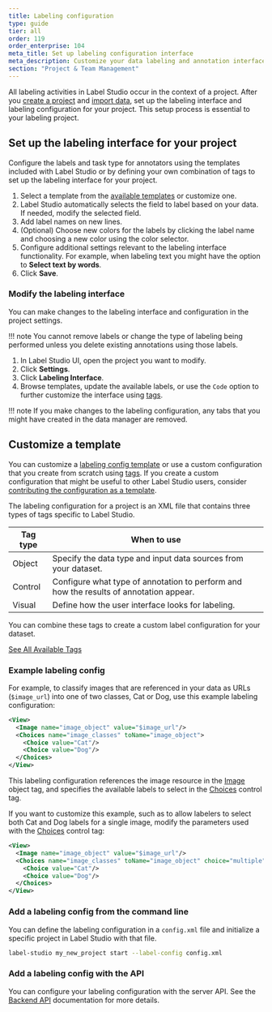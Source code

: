 ```yaml
---
title: Labeling configuration
type: guide
tier: all
order: 119
order_enterprise: 104
meta_title: Set up labeling configuration interface
meta_description: Customize your data labeling and annotation interface with templates or custom tag combinations for your machine learning and data science projects.
section: "Project & Team Management"
---
```


All labeling activities in Label Studio occur in the context of a project. After you [create a project](setup_project.html#Create-a-project) and [import data](tasks.html), set up the labeling interface and labeling configuration for your project. This setup process is essential to your labeling project.

## Set up the labeling interface for your project

Configure the labels and task type for annotators using the templates included with Label Studio or by defining your own combination of tags to set up the labeling interface for your project.

1. Select a template from the [available templates](/templates) or customize one.
2. Label Studio automatically selects the field to label based on your data. If needed, modify the selected field.
3. Add label names on new lines.
4. (Optional) Choose new colors for the labels by clicking the label name and choosing a new color using the color selector.
5. Configure additional settings relevant to the labeling interface functionality. For example, when labeling text you might have the option to **Select text by words**.
6. Click **Save**.

### Modify the labeling interface

You can make changes to the labeling interface and configuration in the project settings.

!!! note
You cannot remove labels or change the type of labeling being performed unless you delete existing annotations using those labels.

1. In Label Studio UI, open the project you want to modify.
2. Click **Settings**.
3. Click **Labeling Interface**.
4. Browse templates, update the available labels, or use the `Code` option to further customize the interface using [tags](/tags).

!!! note
If you make changes to the labeling configuration, any tabs that you might have created in the data manager are removed.

## Customize a template

You can customize a [labeling config template](/templates) or use a custom configuration that you create from scratch using [tags](/tags). If you create a custom configuration that might be useful to other Label Studio users, consider [contributing the configuration as a template](https://github.com/heartexlabs/label-studio/tree/develop/label_studio/annotation_templates).

The labeling configuration for a project is an XML file that contains three types of tags specific to Label Studio.

| Tag type | When to use                                                                            |
| -------- | -------------------------------------------------------------------------------------- |
| Object   | Specify the data type and input data sources from your dataset.                        |
| Control  | Configure what type of annotation to perform and how the results of annotation appear. |
| Visual   | Define how the user interface looks for labeling.                                      |

You can combine these tags to create a custom label configuration for your dataset.

<a class="button" href="/tags">See All Available Tags</a>

### Example labeling config

For example, to classify images that are referenced in your data as URLs (`$image_url`) into one of two classes, Cat or Dog, use this example labeling configuration:

```xml
<View>
  <Image name="image_object" value="$image_url"/>
  <Choices name="image_classes" toName="image_object">
    <Choice value="Cat"/>
    <Choice value="Dog"/>
  </Choices>
</View>
```

This labeling configuration references the image resource in the [Image](/tags/image.html) object tag, and specifies the available labels to select in the [Choices](/tags/choices.html) control tag.

If you want to customize this example, such as to allow labelers to select both Cat and Dog labels for a single image, modify the parameters used with the [Choices](/tags/choices.html) control tag:

```xml
<View>
  <Image name="image_object" value="$image_url"/>
  <Choices name="image_classes" toName="image_object" choice="multiple">
    <Choice value="Cat"/>
    <Choice value="Dog"/>
  </Choices>
</View>
```

<div class="opensource-only">

### Add a labeling config from the command line

You can define the labeling configuration in a `config.xml` file and initialize a specific project in Label Studio with that file.

```bash
label-studio my_new_project start --label-config config.xml
```

</div>

### Add a labeling config with the API

You can configure your labeling configuration with the server API. See the [Backend API](api.html) documentation for more details.
